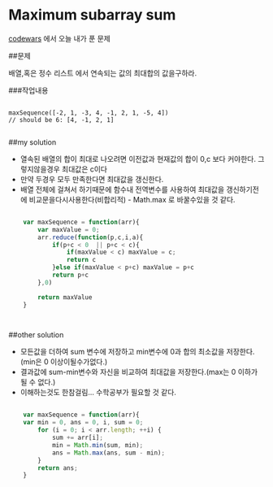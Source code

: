 Maximum subarray sum
=============================================
[codewars](www.codewars.com) 에서 오늘 내가 푼 문제

##문제

배열,혹은 정수 리스트 에서 연속되는 값의 최대합의 값을구하라.





###작업내용


```

maxSequence([-2, 1, -3, 4, -1, 2, 1, -5, 4])
// should be 6: [4, -1, 2, 1]
    

```



##my solution

- 열속된 배열의 합이 최대로 나오려면 이전값과 현재값의 합이 0,c 보다 커야한다. 그렇지않을경우 최대값은 c이다
- 만약 두경우 모두 만족한다면 최대값을 갱신한다.
- 배열 전체에 걸쳐서 하기때문에 함수내 전역변수를 사용하여 최대값을 갱신하기전에 비교문을다시사용한다(비합리적) - Math.max 로 바꿀수있을 것 같다.


```javascript

    var maxSequence = function(arr){
        var maxValue = 0;
        arr.reduce(function(p,c,i,a){
            if(p+c < 0  || p+c < c){
                if(maxValue < c) maxValue = c;
                return c
            }else if(maxValue < p+c) maxValue = p+c
            return p+c
        },0)

        return maxValue
    }

   
```




##other solution

- 모든값을 더하여 sum 변수에 저장하고 min변수에 0과 합의 최소값을 저장한다.(min은 0 이상이될수가없다.)
- 결과값에 sum-min변수와 자신을 비교하여 최대값을 저장한다.(max는 0 이하가 될 수 없다.)
- 이해하는것도 한참걸림... 수학공부가 필요할 것 같다.


```javascript

    var maxSequence = function(arr){
    var min = 0, ans = 0, i, sum = 0;
        for (i = 0; i < arr.length; ++i) {
            sum += arr[i];
            min = Math.min(sum, min);
            ans = Math.max(ans, sum - min);
        }
        return ans;
    }

```


